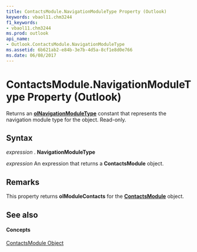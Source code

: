 ```yaml
---
title: ContactsModule.NavigationModuleType Property (Outlook)
keywords: vbaol11.chm3244
f1_keywords:
- vbaol11.chm3244
ms.prod: outlook
api_name:
- Outlook.ContactsModule.NavigationModuleType
ms.assetid: 6b621ab2-e84b-3e7b-4d5a-8cf1e8d0e766
ms.date: 06/08/2017
---
```



# ContactsModule.NavigationModuleType Property (Outlook)

Returns an  **[olNavigationModuleType](olnavigationmoduletype-enumeration-outlook.md)** constant that represents the navigation module type for the object. Read-only.


## Syntax

 _expression_ . **NavigationModuleType**

 _expression_ An expression that returns a **ContactsModule** object.


## Remarks

This property returns  **olModuleContacts** for the **[ContactsModule](contactsmodule-object-outlook.md)** object.


## See also


#### Concepts


[ContactsModule Object](contactsmodule-object-outlook.md)

